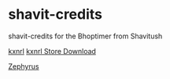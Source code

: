 # shavit-credits
shavit-credits for the Bhoptimer from Shavitush


[kxnrl](https://github.com/Saengerkrieg12/shavit-credits/tree/kxnrl)
[kxnrl Store Download]()

[Zephyrus](https://github.com/Saengerkrieg12/shavit-credits/tree/master)